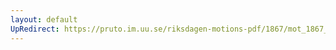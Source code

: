 ```yaml
---
layout: default
UpRedirect: https://pruto.im.uu.se/riksdagen-motions-pdf/1867/mot_1867__fk__70/mot_1867__fk__70-002.pdf
---
```

